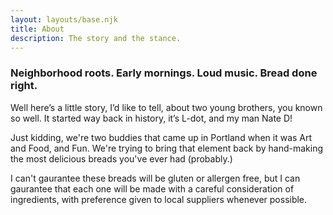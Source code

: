 ```yaml
---
layout: layouts/base.njk
title: About
description: The story and the stance.
---
```


### Neighborhood roots. Early mornings. Loud music. Bread done right.

Well here’s a little story, I’d like to tell, about two young brothers, you known so well. It started way back in history, it’s L-dot, and my man Nate D!

Just kidding, we're two buddies that came up in Portland when it was Art and Food, and Fun.  We're trying to bring that element back by hand-making the most delicious breads you've ever had (probably.)

I can't gaurantee these breads will be gluten or allergen free, but I can gaurantee that each one will be made with a careful consideration of ingredients, with preference given to local suppliers whenever possible. 

